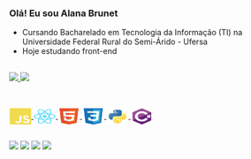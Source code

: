 ### Olá! Eu sou Alana Brunet 

-  Cursando Bacharelado em Tecnologia da Informação (TI) na Universidade Federal Rural do Semi-Árido - Ufersa
-  Hoje estudando front-end

 

 ##
<div>
  <a href="https://github.com/alanabrunet">
    <img height="180em" src="https://github-readme-stats.vercel.app/api?username=alanabrunet&show_icons=true&theme=dark&include_all_commits=true&count_private=true"/_>
    <img height="180em" src="https://github-readme-stats.vercel.app/api/top-langs/?username=alanabrunet&langs_count=16&theme=dark"/>
</div>

##

  <div style="display: inline_block"><br>
  <img align="center" alt="Alana-Js" height="30" width="40" src="https://raw.githubusercontent.com/devicons/devicon/master/icons/javascript/javascript-plain.svg">
  <img align="center" alt="Alana-React" height="30" width="40" src="https://raw.githubusercontent.com/devicons/devicon/master/icons/react/react-original.svg">
  <img align="center" alt="Alana-HTML" height="30" width="40" src="https://raw.githubusercontent.com/devicons/devicon/master/icons/html5/html5-original.svg">
  <img align="center" alt="Alana-CSS" height="30" width="40" src="https://raw.githubusercontent.com/devicons/devicon/master/icons/css3/css3-original.svg">
  <img align="center" alt="Alana-Python" height="30" width="40" src="https://raw.githubusercontent.com/devicons/devicon/master/icons/python/python-original.svg">
  <img align="center" alt="Alana-Csharp" height="30" width="40" src="https://raw.githubusercontent.com/devicons/devicon/master/icons/csharp/csharp-original.svg">
  </div>

##
<div> 
  <a href="https://www.instagram.com/alanabrunet/" target="_blank"><img src="https://img.shields.io/badge/-Instagram-%23E4405F?style=for-the-badge&logo=instagram&logoColor=white" target="_blank"></a>
 <a href="https://discord.gg/alanabrunet" target="_blank"><img src="https://img.shields.io/badge/Discord-7289DA?style=for-the-badge&logo=discord&logoColor=white" target="_blank"></a> 
  <a href = "mailto:alanabrunet@gmail.com"><img src="https://img.shields.io/badge/-Gmail-%23333?style=for-the-badge&logo=gmail&logoColor=white" target="_blank"></a>
  <a href="https://www.linkedin.com/in/alana-brunet-7622a7142/" target="_blank"><img src="https://img.shields.io/badge/-LinkedIn-%230077B5?style=for-the-badge&logo=linkedin&logoColor=white" target="_blank"></a> 
  
</div>
